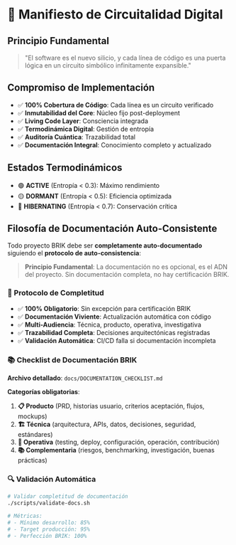 # 🧬 Manifiesto de Circuitalidad Digital

## Principio Fundamental
> "El software es el nuevo silicio, y cada línea de código es una puerta lógica en un circuito simbólico infinitamente expansible."

## Compromiso de Implementación
- ✅ **100% Cobertura de Código**: Cada línea es un circuito verificado
- ✅ **Inmutabilidad del Core**: Núcleo fijo post-deployment
- ✅ **Living Code Layer**: Consciencia integrada
- ✅ **Termodinámica Digital**: Gestión de entropía
- ✅ **Auditoría Cuántica**: Trazabilidad total
- ✅ **Documentación Integral**: Conocimiento completo y actualizado

## Estados Termodinámicos
- 🟢 **ACTIVE** (Entropía < 0.3): Máximo rendimiento
- 🟡 **DORMANT** (Entropía < 0.5): Eficiencia optimizada  
- 🔴 **HIBERNATING** (Entropía < 0.7): Conservación crítica

## Filosofía de Documentación Auto-Consistente
Todo proyecto BRIK debe ser **completamente auto-documentado** siguiendo el **protocolo de auto-consistencia**:

> **Principio Fundamental**: La documentación no es opcional, es el ADN del proyecto. Sin documentación completa, no hay certificación BRIK.

### 🎯 Protocolo de Completitud
- ✅ **100% Obligatorio**: Sin excepción para certificación BRIK
- ✅ **Documentación Viviente**: Actualización automática con código
- ✅ **Multi-Audiencia**: Técnica, producto, operativa, investigativa
- ✅ **Trazabilidad Completa**: Decisiones arquitectónicas registradas
- ✅ **Validación Automática**: CI/CD falla si documentación incompleta

### 📚 Checklist de Documentación BRIK
**Archivo detallado**: `docs/DOCUMENTATION_CHECKLIST.md`

**Categorías obligatorias**:
1. **📋 Producto** (PRD, historias usuario, criterios aceptación, flujos, mockups)
2. **🏗️ Técnica** (arquitectura, APIs, datos, decisiones, seguridad, estándares)  
3. **🔧 Operativa** (testing, deploy, configuración, operación, contribución)
4. **📚 Complementaria** (riesgos, benchmarking, investigación, buenas prácticas)

### 🔍 Validación Automática
```bash
# Validar completitud de documentación
./scripts/validate-docs.sh

# Métricas:
# - Mínimo desarrollo: 85%
# - Target producción: 95% 
# - Perfección BRIK: 100%
```
